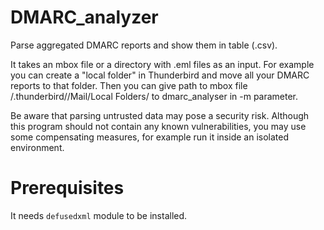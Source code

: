 # DMARC_analyzer
  Parse aggregated DMARC reports and show them in table (.csv).

  It takes an mbox file or a directory with .eml files as an input. For example you can create a "local folder" in Thunderbird and move all your DMARC reports to that folder. Then you can give path to mbox file <home folder>/.thunderbird/<thunderbird profile>/Mail/Local Folders/<folder name> to dmarc_analyser in -m parameter.
  
  Be aware that parsing untrusted data may pose a security risk. Although this program should not contain any known vulnerabilities, you may use some compensating measures, for example run it inside an isolated environment.

# Prerequisites
  It needs `defusedxml` module to be installed.
